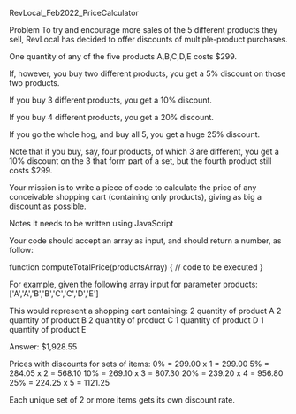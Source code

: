 RevLocal_Feb2022_PriceCalculator

Problem
To try and encourage more sales of the 5 different products they sell, RevLocal has decided to offer discounts of multiple-product purchases.

One quantity of any of the five products A,B,C,D,E costs $299.

If, however, you buy two different products, you get a 5%
discount on those two products.

If you buy 3 different products, you get a 10% discount.

If you buy 4 different products, you get a 20% discount.

If you go the whole hog, and buy all 5, you get a huge 25%
discount.

Note that if you buy, say, four products, of which 3 are
different, you get a 10% discount on the 3 that
form part of a set, but the fourth product still costs $299.

Your mission is to write a piece of code to calculate the
price of any conceivable shopping cart (containing only
products), giving as big a discount as possible.

Notes
It needs to be written using JavaScript

Your code should accept an array as input, and should return a number, as follow:

function computeTotalPrice(productsArray) {
  // code to be executed
}

For example, given the following array input for parameter products:
['A','A','B','B','C','C','D','E']

This would represent a shopping cart containing:
2 quantity of product A
2 quantity of product B
2 quantity of product C
1 quantity of product D
1 quantity of product E

Answer: $1,928.55

Prices with discounts for sets of items:
0%  = 299.00 x 1 =  299.00
5%  = 284.05 x 2 =  568.10
10% = 269.10 x 3 =  807.30
20% = 239.20 x 4 =  956.80
25% = 224.25 x 5 = 1121.25

Each unique set of 2 or more items gets its own discount rate.